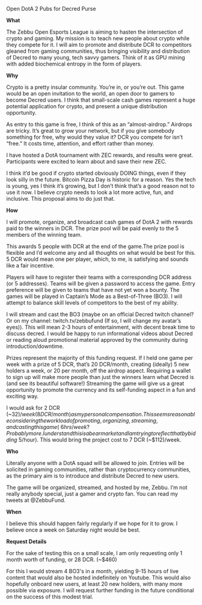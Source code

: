 Open DotA 2 Pubs for Decred Purse

**What**

The Zebbu Open Esports League is aiming to hasten the intersection of crypto and gaming. My mission is to teach new people about crypto while they compete for it. I will aim to promote and distribute DCR to competitors gleaned from gaming communities, thus bringing visibility and distribution of Decred to many young, tech savvy gamers. Think of it as GPU mining with added biochemical entropy in the form of players.

**Why**

Crypto is a pretty insular community. You’re in, or you’re out. This game would be an open invitation to the world, an open door to gamers to become Decred users. I think that small-scale cash games represent a huge potential application for crypto, and present a unique distribution opportunity.

As entry to this game is free, I think of this as an “almost-airdrop.” Airdrops are tricky. It’s great to grow your network, but if you give somebody something for free, why would they value it? DCR you compete for isn’t “free.” It costs time, attention, and effort rather than money.

I have hosted a DotA tournament with ZEC rewards, and results were great. Participants were excited to learn about and save their new ZEC.

I think it’d be good if crypto started obviously DOING things, even if they look silly in the future. Bitcoin Pizza Day is historic for a reason. Yes the tech is young, yes I think it’s growing, but I don’t think that’s a good reason not to use it now. I believe crypto needs to look a lot more active, fun, and inclusive. This proposal aims to do just that.

**How**

I will promote, organize, and broadcast cash games of DotA 2 with rewards paid to the winners in DCR. The prize pool will be paid evenly to the 5 members of the winning team.

This awards 5 people with DCR at the end of the game.The prize pool is flexible and I’d welcome any and all thoughts on what would be best for this. 5 DCR would mean one per player, which, to me, is satisfying and sounds like a fair incentive.

Players will have to register their teams with a corresponding DCR address (or 5 addresses). Teams will be given a password to access the game. Entry preference will be given to teams that have not yet won a bounty. The games will be played in Captain’s Mode as a Best-of-Three (BO3). I will attempt to balance skill levels of competitors to the best of my ability.

I will stream and cast the BO3 (maybe on an official Decred twitch channel? Or on my channel: twitch.tv/zebbufund (If so, I will change my avatar’s eyes)). This will mean 2-3 hours of entertainment, with decent break time to discuss decred. I would be happy to run informational videos about Decred or reading aloud promotional material approved by the community during introduction/downtime.

Prizes represent the majority of this funding request. If I held one game per week with a prize of 5 DCR, that’s 20 DCR/month, creating (ideally) 5 new holders a week, or 20 per month, off the airdrop aspect. Requiring a wallet to sign up will make more people than just the winners learn what Decred is (and see its beautiful software!) Streaming the game will give us a great opportunity to promote the currency and its self-funding aspect in a fun and exciting way.

I would ask for 2 DCR (~$32)/week (8 DCR/month) as my personal compensation. This seems reasonable considering  the workload of promoting, organizing, streaming, and casting this game (~6 hrs/week? Probably more. I understand this is a bear market and I am trying to reflect that by bidding ~$5/hour). This would bring the project cost to 7 DCR (~$112)/week.

**Who**

Literally anyone with a DotA squad will be allowed to join. Entries will be solicited in gaming communities, rather than cryptocurrency communities, as the primary aim is to introduce and distribute Decred to new users.

The game will be organized, streamed, and hosted by me, Zebbu. I’m not really anybody special, just a gamer and crypto fan. You can read my tweets at @ZebbuFund. 

**When**

I believe this should happen fairly regularly if we hope for it to grow. I believe once a week on Saturday night would be best. 

**Request Details**

For the sake of testing this on a small scale, I am only requesting only 1 month worth of funding, or 28 DCR. (~$460) 

For this I would stream 4 BO3's in a month, yielding 9-15 hours of live content that would also be hosted indefinitely on Youtube. This would also hopefully onboard new users, at least 20 new holders, with many more possible via exposure. I will request further funding in the future conditional on the success of this modest trial.